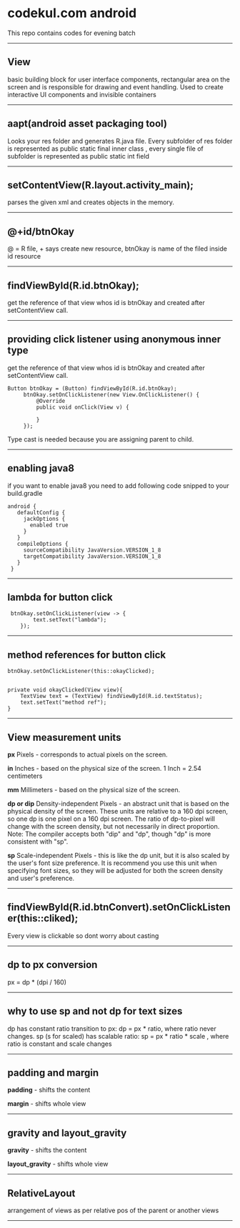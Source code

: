 codekul.com android
===================


This repo contains codes for evening batch

----------


View
-------------

basic building block for user interface components,  rectangular area on the screen and is responsible for drawing and event handling. Used to create interactive UI components and invisible containers

----------

aapt(android asset packaging tool)
-------------

Looks your res folder and generates R.java file. Every subfolder of res folder is represented as public static final inner class , every single file of subfolder is represented as public static int field

----------

setContentView(R.layout.activity_main);
-------------

parses the given xml and creates objects in the memory.

----------

@+id/btnOkay
-------------

@ = R file, + says create new resource, btnOkay is name of the filed inside id resource

----------

findViewById(R.id.btnOkay);
-------------

get the reference of that view whos id is btnOkay and created after setContentView call.

----------

providing click listener using anonymous inner type
-------------


get the reference of that view whos id is btnOkay and created after setContentView call.

    Button btnOkay = (Button) findViewById(R.id.btnOkay);
         btnOkay.setOnClickListener(new View.OnClickListener() {
             @Override
             public void onClick(View v) {

             }
         });

 Type cast is needed because you are assigning parent to child.


----------

enabling java8
-------------

if you want to enable java8 you need to add following code snipped to your build.gradle

    android {
	   defaultConfig {
	     jackOptions {
	       enabled true
	     }
	   }
	   compileOptions {
	     sourceCompatibility JavaVersion.VERSION_1_8
	     targetCompatibility JavaVersion.VERSION_1_8
	   }
	 }

----------

lambda for button click
-------------

     btnOkay.setOnClickListener(view -> {
            text.setText("lambda");
        });

----------

method references for button click
-------------

    btnOkay.setOnClickListener(this::okayClicked);


    private void okayClicked(View view){
        TextView text = (TextView) findViewById(R.id.textStatus);
        text.setText("method ref");
    }


----------




View measurement units
-------------

**px**
Pixels - corresponds to actual pixels on the screen.

**in**
Inches - based on the physical size of the screen.
1 Inch = 2.54 centimeters

**mm**
Millimeters - based on the physical size of the screen.

**dp or dip**
Density-independent Pixels - an abstract unit that is based on the physical density of the screen. These units are relative to a 160 dpi screen, so one dp is one pixel on a 160 dpi screen. The ratio of dp-to-pixel will change with the screen density, but not necessarily in direct proportion. Note: The compiler accepts both "dip" and "dp", though "dp" is more consistent with "sp".

**sp**
Scale-independent Pixels - this is like the dp unit, but it is also scaled by the user's font size preference. It is recommend you use this unit when specifying font sizes, so they will be adjusted for both the screen density and user's preference.

----------

findViewById(R.id.btnConvert).setOnClickListener(this::cliked);
-------------

Every view is clickable so dont worry about casting

----------

dp to px conversion 
-------------

px = dp * (dpi / 160)



----------

why to use sp and not dp for text sizes
-------------

dp has constant ratio transition to px: dp = px * ratio, where ratio never changes. 
sp (s for scaled) has scalable ratio: sp = px * ratio * scale , where ratio is constant and scale changes 



----------

padding and margin
-------------

**padding** - shifts the content

**margin** - shifts whole view 



----------

gravity and layout_gravity
-------------

**gravity** - shifts the content

**layout_gravity** - shifts whole view 



----------





RelativeLayout
--------------

arrangement of views as per relative pos of the parent or another views



----------